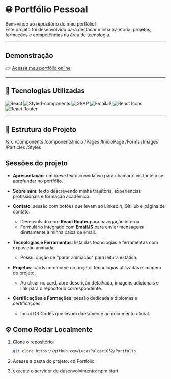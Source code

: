 # 🌐 Portfólio Pessoal

Bem-vindo ao repositório do meu portfólio!  
Este projeto foi desenvolvido para destacar minha trajetória, projetos, formações e competências na área de tecnologia.

---

## Demonstração
👉 [Acesse meu portfólio online](https://portfolio-lucaspulgacicampos.vercel.app/)

---

## 🚀 Tecnologias Utilizadas
![React](https://img.shields.io/badge/React-20232A?style=for-the-badge&logo=react&logoColor=61DAFB)
![Styled-components](https://img.shields.io/badge/Styled--components-DB7093?style=for-the-badge&logo=styled-components&logoColor=white)
![GSAP](https://img.shields.io/badge/GSAP-88CE02?style=for-the-badge&logo=greensock&logoColor=white)
![EmailJS](https://img.shields.io/badge/EmailJS-FFB347?style=for-the-badge&logoColor=white)
![React Icons](https://img.shields.io/badge/React%20Icons-61DAFB?style=for-the-badge&logo=react&logoColor=white)
![React Router](https://img.shields.io/badge/React%20Router-CA4245?style=for-the-badge&logo=react-router&logoColor=white)



---

## 📂 Estrutura do Projeto

/src
 /Components
  /componentsInicio
 /Pages
  /InicioPage
  /Forms
 /Images
 /Particles
 /Styles

## Sessões do projeto


- **Apresentação**: um breve texto convidativo para chamar o visitante a se aprofundar no portfólio.  

- **Sobre mim**: texto descrevendo minha trajetória, experiências profissionais e formação acadêmica.  

- **Contato**: sessão com botões que levam ao LinkedIn, GitHub e página de contato.  
  - Desenvolvido com **React Router** para navegação interna.  
  - Formulário integrado com **EmailJS** para enviar mensagens diretamente à minha caixa de email.  

- **Tecnologias e Ferramentas**: lista das tecnologias e ferramentas com exposição animada.  
  - Possui opção de "parar animação" para leitura estática.  

- **Projetos**: cards com nome do projeto, tecnologias utilizadas e imagem do projeto.  
  - Ao clicar no card, abre descrição detalhada, imagens adicionais e link para o repositório correspondente.  

- **Certificações e Formações**: sessão dedicada a diplomas e certificações.  
  - Inclui QR Codes que levam diretamente ao documento oficial.


## ⚙️ Como Rodar Localmente

1. Clone o repositório:
   ```bash
   git clone https://github.com/LucasPulgaci032/Portfolio

2. Acesse a pasta do projeto:
    cd Portfolio

3. execute o servidor de desenvolvimento:
    npm start